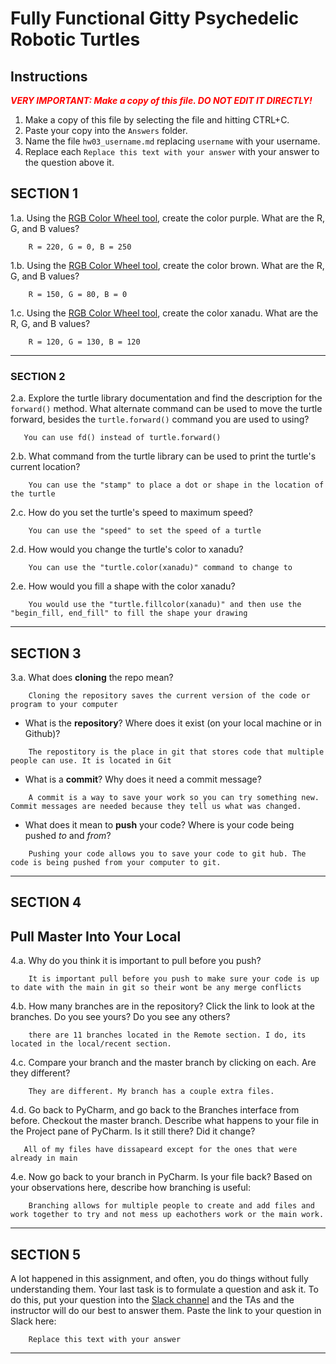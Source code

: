 # Fully Functional Gitty Psychedelic Robotic Turtles

## Instructions

**_<span style="color:red">
    VERY IMPORTANT: Make a copy of this file. DO NOT EDIT IT DIRECTLY!
</span>_**

1. Make a copy of this file by selecting the file and hitting CTRL+C. 
2. Paste your copy into the `Answers` folder.
3. Name the file `hw03_username.md` replacing `username` with your username.
4. Replace each `Replace this text with your answer` with your answer to the question above it.

## SECTION 1

1.a. Using the [RGB Color Wheel tool](https://colorspire.com/rgb-color-wheel/), create the color purple. 
     What are the R, G, and B values?

```
    R = 220, G = 0, B = 250
```

1.b. Using the [RGB Color Wheel tool](https://colorspire.com/rgb-color-wheel/), create the color brown. 
     What are the R, G, and B values? 

```
    R = 150, G = 80, B = 0
```

1.c. Using the [RGB Color Wheel tool](https://colorspire.com/rgb-color-wheel/), create the color xanadu. 
     What are the R, G, and B values?

```
    R = 120, G = 130, B = 120
```

---

### SECTION 2

2.a. Explore the turtle library documentation and find the description for the 
     `forward()` method. What alternate command can be used to move the turtle forward, 
     besides the `turtle.forward()` command you are used to using?

```
   You can use fd() instead of turtle.forward()
```

2.b. What command from the turtle library can be used to print the turtle's current 
   location?
   
```
    You can use the "stamp" to place a dot or shape in the location of the turtle
```

2.c. How do you set the turtle's speed to maximum speed?
   
```
    You can use the "speed" to set the speed of a turtle
```

2.d. How would you change the turtle's color to xanadu? 

```
    You can use the "turtle.color(xanadu)" command to change to 
```

2.e. How would you fill a shape with the color xanadu?

```
    You would use the "turtle.fillcolor(xanadu)" and then use the "begin_fill, end_fill" to fill the shape your drawing
```

---

## SECTION 3

3.a. What does **cloning** the repo mean?

```
    Cloning the repository saves the current version of the code or program to your computer
```


- What is the **repository**? Where does it exist (on your local machine or in Github)?

```
    The repostitory is the place in git that stores code that multiple people can use. It is located in Git
```


- What is a **commit**? Why does it need a commit message?

```
    A commit is a way to save your work so you can try something new. Commit messages are needed because they tell us what was changed.
```


- What does it mean to **push** your code? Where is your code being pushed _to_ and _from_?

```
    Pushing your code allows you to save your code to git hub. The code is being pushed from your computer to git.
```

---

## SECTION 4

## Pull Master Into Your Local

4.a. Why do you think it is important to pull before you push?

```
    It is important pull before you push to make sure your code is up to date with the main in git so their wont be any merge conflicts
```

4.b. How many branches are in the repository?
     Click the link to look at the branches. Do you see yours? Do you see any others? 

```
    there are 11 branches located in the Remote section. I do, its located in the local/recent section.
```


4.c. Compare your branch and the master branch by clicking on each. Are they different?

```
    They are different. My branch has a couple extra files.
```


4.d. Go back to PyCharm, and go back to the Branches interface from before. Checkout the 
     master branch.
     Describe what happens to your file in the Project pane of PyCharm. Is it still 
     there? Did it change?

```
   All of my files have dissapeard except for the ones that were already in main
```


4.e. Now go back to your branch in PyCharm. Is your file back? Based on your observations
     here, describe how branching is useful:

```
    Branching allows for multiple people to create and add files and work together to try and not mess up eachothers work or the main work.
```

---

## SECTION 5

A lot happened in this assignment, and often, you do things without fully understanding them. Your last task is to 
formulate a question and ask it. To do this, put your question into the [Slack channel](https://bereacs.slack.com/archives/C3QACGH8R) and the TAs and the 
instructor will do our best to answer them. Paste the link to your question in Slack here:

```
    Replace this text with your answer
```

---